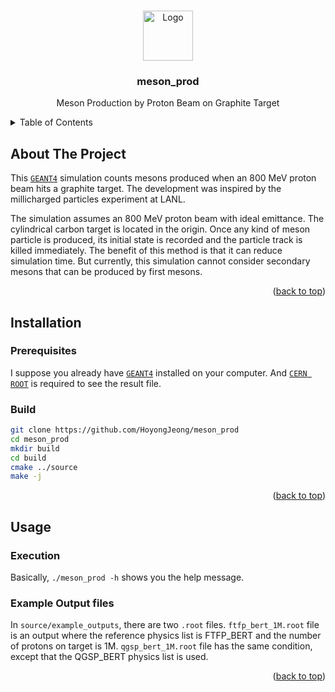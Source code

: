 <a name="readme-top"></a>

<!-- PROJECT LOGO -->
<br />
<div align="center">
  <a href="https://github.com/HoyongJeong/meson_prod">
    <img src="https://github.com/othneildrew/Best-README-Template/blob/master/images/logo.png" alt="Logo" width="80" height="80">
  </a>

  <h3 align="center">meson_prod</h3>

  <p align="center">
    Meson Production by Proton Beam on Graphite Target
    <br />
  </p>
</div>


<!-- TABLE OF CONTENTS -->
<details>
  <summary>Table of Contents</summary>
  <ol>
    <li>
      <a href="#about-the-project">About The Project</a>
    </li>
    <li>
      <a href="#installation">Installation</a>
    </li>
    <li><a href="#usage">Usage</a></li>
  </ol>
</details>


<!-- ABOUT THE PROJECT -->
## About The Project

This [`GEANT4`](https://geant4.web.cern.ch/) simulation counts mesons produced when an 800 MeV proton beam hits a graphite target.
The development was inspired by the millicharged particles experiment at LANL.

The simulation assumes an 800 MeV proton beam with ideal emittance. The cylindrical carbon target is located in the origin. Once any kind of meson particle is produced, its initial state is recorded and the particle track is killed immediately. The benefit of this method is that it can reduce simulation time. But currently, this simulation cannot consider secondary mesons that can be produced by first mesons.

<p align="right">(<a href="#readme-top">back to top</a>)</p>


<!-- INSTALLATION -->
## Installation

### Prerequisites
I suppose you already have [`GEANT4`](https://geant4.web.cern.ch/) installed on your computer. And [`CERN ROOT`](https://root.cern/) is required to see the result file.

### Build
```sh
git clone https://github.com/HoyongJeong/meson_prod
cd meson_prod
mkdir build
cd build
cmake ../source
make -j
```

<p align="right">(<a href="#readme-top">back to top</a>)</p>

<!-- USAGE -->
## Usage

### Execution
Basically, `./meson_prod -h` shows you the help message.

### Example Output files
In `source/example_outputs`, there are two `.root` files.
`ftfp_bert_1M.root` file is an output where the reference physics list is FTFP_BERT and the number of protons on target is 1M.
`qgsp_bert_1M.root` file has the same condition, except that the QGSP_BERT physics list is used.

<p align="right">(<a href="#readme-top">back to top</a>)</p>
